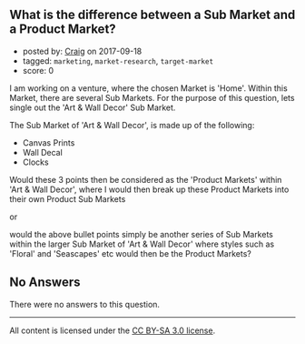 ## What is the difference between a Sub Market and a Product Market?

- posted by: [Craig](https://stackexchange.com/users/7349435/craig) on 2017-09-18
- tagged: `marketing`, `market-research`, `target-market`
- score: 0

I am working on a venture, where the chosen Market is 'Home'.  Within this Market, there are several Sub Markets.  For the purpose of this question, lets single out the 'Art & Wall Decor' Sub Market.

The Sub Market of 'Art & Wall Decor', is made up of the following:

- Canvas Prints
- Wall Decal
- Clocks

Would these 3 points then be considered as the 'Product Markets' within 'Art & Wall Decor', where I would then break up these Product Markets into their own Product Sub Markets 

or 


would the above bullet points simply be another series of Sub Markets within the larger Sub Market of 'Art & Wall Decor' where styles such as 'Floral' and 'Seascapes' etc would then be the Product Markets?





## No Answers

There were no answers to this question.


---

All content is licensed under the [CC BY-SA 3.0 license](https://creativecommons.org/licenses/by-sa/3.0/).

